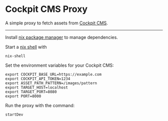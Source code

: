 # Cockpit CMS Proxy

A simple proxy to fetch assets from [Cockpit CMS](https://getcockpit.com/).

---

Install [nix package manager](https://nixos.org/download.html) to manage dependencies.

Start a [nix shell](https://nixos.org/manual/nix/unstable/command-ref/nix-shell.html#options) with

```shell
nix-shell
```

Set the environment variables for your Cockpit CMS:

```shell
export COCKPIT_BASE_URL=https://example.com
export COCKPIT_API_TOKEN=1234
export ASSET_PATH_PATTERN=/images/pattern
export TARGET_HOST=localhost
export TARGET_PORT=8080
export PORT=8000
```

Run the proxy with the command:

```shell
startDev
```
